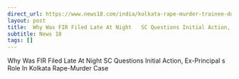```yaml
---
direct_url: https://www.news18.com/india/kolkata-rape-murder-trainee-doctor-supreme-court-hearing-rg-kar-principal-sandip-ghosh-suicide-womens-safety-9021023.html
layout: post
title:  Why Was FIR Filed Late At Night   SC Questions Initial Action, Ex-Principal s Role In Kolkata Rape-Murder Case
subtitle: News 18
tags: []
---
```


 Why Was FIR Filed Late At Night   SC Questions Initial Action, Ex-Principal s Role In Kolkata Rape-Murder Case
